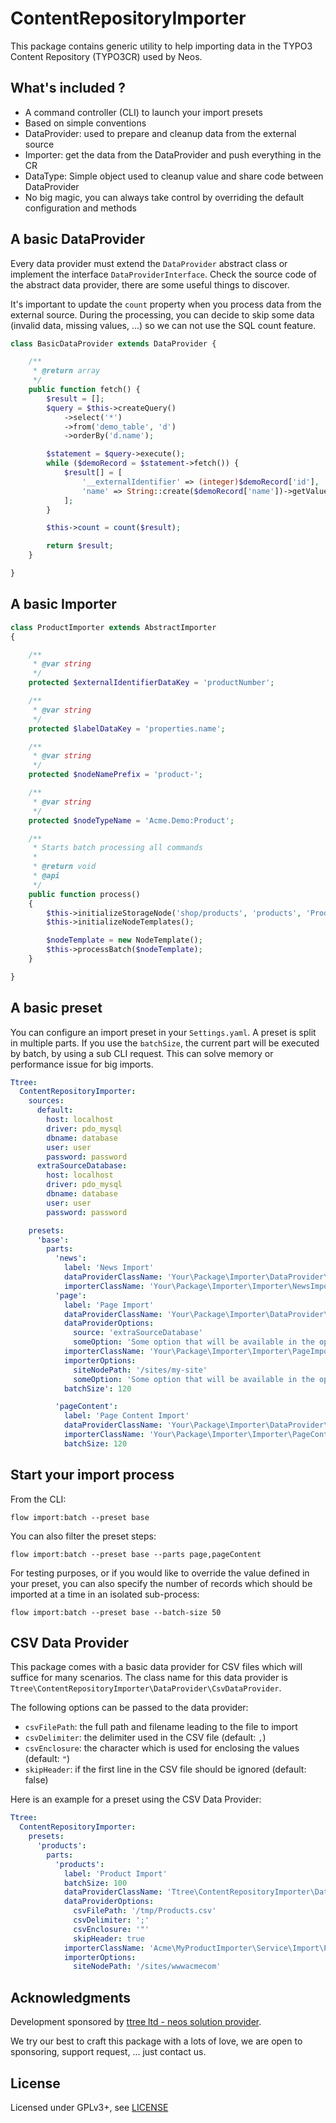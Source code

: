 ContentRepositoryImporter
=========================

This package contains generic utility to help importing data in the TYPO3 Content Repository (TYPO3CR) used by Neos.

What's included ?
-----------------

* A command controller (CLI) to launch your import presets
* Based on simple conventions
* DataProvider: used to prepare and cleanup data from the external source
* Importer: get the data from the DataProvider and push everything in the CR
* DataType: Simple object used to cleanup value and share code between DataProvider
* No big magic, you can always take control by overriding the default configuration and methods

A basic DataProvider
--------------------

Every data provider must extend the ``DataProvider`` abstract class or implement the
interface ```DataProviderInterface```. Check the source code of the abstract data provider, there are some useful things
to discover.

It's important to update the ```count``` property when you process data from the external source. During the processing,
you can decide to skip some data (invalid data, missing values, ...) so we can not use the SQL count feature.

```php
class BasicDataProvider extends DataProvider {

	/**
	 * @return array
	 */
	public function fetch() {
		$result = [];
		$query = $this->createQuery()
			->select('*')
			->from('demo_table', 'd')
			->orderBy('d.name');

		$statement = $query->execute();
		while ($demoRecord = $statement->fetch()) {
			$result[] = [
				'__externalIdentifier' => (integer)$demoRecord['id'],
				'name' => String::create($demoRecord['name'])->getValue()
			];
		}

		$this->count = count($result);

		return $result;
	}

}
```

A basic Importer
----------------

```php
class ProductImporter extends AbstractImporter
{

    /**
     * @var string
     */
    protected $externalIdentifierDataKey = 'productNumber';

    /**
     * @var string
     */
    protected $labelDataKey = 'properties.name';

    /**
     * @var string
     */
    protected $nodeNamePrefix = 'product-';

    /**
     * @var string
     */
    protected $nodeTypeName = 'Acme.Demo:Product';

    /**
     * Starts batch processing all commands
     *
     * @return void
     * @api
     */
    public function process()
    {
        $this->initializeStorageNode('shop/products', 'products', 'Products', 'products');
        $this->initializeNodeTemplates();

        $nodeTemplate = new NodeTemplate();
        $this->processBatch($nodeTemplate);
    }

}

```

A basic preset
--------------

You can configure an import preset in your ```Settings.yaml```. A preset is split in multiple parts. If you use the
```batchSize```, the current part will be executed by batch, by using a sub CLI request. This can solve memory or
performance issue for big imports.

```yaml
Ttree:
  ContentRepositoryImporter:
    sources:
      default:
        host: localhost
        driver: pdo_mysql
        dbname: database
        user: user
        password: password
      extraSourceDatabase:
        host: localhost
        driver: pdo_mysql
        dbname: database
        user: user
        password: password

    presets:
      'base':
        parts:
          'news':
            label: 'News Import'
            dataProviderClassName: 'Your\Package\Importer\DataProvider\NewsDataProvider'
            importerClassName: 'Your\Package\Importer\Importer\NewsImporter'
          'page':
            label: 'Page Import'
            dataProviderClassName: 'Your\Package\Importer\DataProvider\PageDataProvider'
            dataProviderOptions:
              source: 'extraSourceDatabase'
              someOption: 'Some option that will be available in the options property of the data provider'
            importerClassName: 'Your\Package\Importer\Importer\PageImporter'
            importerOptions:
              siteNodePath: '/sites/my-site'
              someOption: 'Some option that will be available in the options property of the importer'
            batchSize': 120

          'pageContent':
            label: 'Page Content Import'
            dataProviderClassName: 'Your\Package\Importer\DataProvider\PageContentDataProvider'
            importerClassName: 'Your\Package\Importer\Importer\PageContentImporter'
            batchSize: 120
```

Start your import process
-------------------------

From the CLI:

```
flow import:batch --preset base
```

You can also filter the preset steps:

```
flow import:batch --preset base --parts page,pageContent
```

For testing purposes, or if you would like to override the value defined in your preset, you can also specify the number
of records which should be imported at a time in an isolated sub-process:

```
flow import:batch --preset base --batch-size 50
```

CSV Data Provider
-----------------

This package comes with a basic data provider for CSV files which will suffice for many scenarios. The class name for
this data provider is `Ttree\ContentRepositoryImporter\DataProvider\CsvDataProvider`.

The following options can be passed to the data provider:

- `csvFilePath`: the full path and filename leading to the file to import
- `csvDelimiter`: the delimiter used in the CSV file (default: `,`)
- `csvEnclosure`: the character which is used for enclosing the values (default: `"`)
- `skipHeader`: if the first line in the CSV file should be ignored (default: false)

Here is an example for a preset using the CSV Data Provider:

```yaml
Ttree:
  ContentRepositoryImporter:
    presets:
      'products':
        parts:
          'products':
            label: 'Product Import'
            batchSize: 100
            dataProviderClassName: 'Ttree\ContentRepositoryImporter\DataProvider\CsvDataProvider'
            dataProviderOptions:
              csvFilePath: '/tmp/Products.csv'
              csvDelimiter: ';'
              csvEnclosure: '"'
              skipHeader: true
            importerClassName: 'Acme\MyProductImporter\Service\Import\ProductImporter'
            importerOptions:
              siteNodePath: '/sites/wwwacmecom'
```


Acknowledgments
---------------

Development sponsored by [ttree ltd - neos solution provider](http://ttree.ch).

We try our best to craft this package with a lots of love, we are open to sponsoring, support request, ... just contact us.

License
-------

Licensed under GPLv3+, see [LICENSE](LICENSE)
